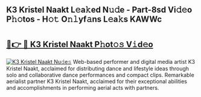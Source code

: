 ## K3 Kristel Naakt L𝚎a𝚔ed N𝚞𝚍e - Part-8sd Vi𝚍𝚎o P𝚑𝚘tos - H𝚘𝚝 O𝚗𝚕yf𝚊ns L𝚎a𝚔s KAWWc

# <h2><a href="http://kf3kax.oniu.top/?m=K3+Kristel+Naakt">🔗👉 🔴 K3 Kristel Naakt P𝚑ot𝚘𝚜 V𝚒d𝚎o</a></h2>

[![K3 Kristel Naakt Nu𝚍e𝚜](https://i.imgur.com/0qMVB7G.gif)](http://kf3kax.oniu.top/?m=K3+Kristel+Naakt)
Web-based performer and digital media artist K3 Kristel Naakt, acclaimed for distributing dance and lifestyle ideas through solo and collaborative dance performances and compact clips. Remarkable aerialist partner K3 Kristel Naakt, acclaimed for their exceptional abilities and accomplishments in performing aerial acts with partners.  
